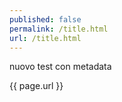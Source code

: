 ```yaml
---
published: false
permalink: /title.html
url: /title.html
---
```

nuovo test con metadata

{{ page.url }}